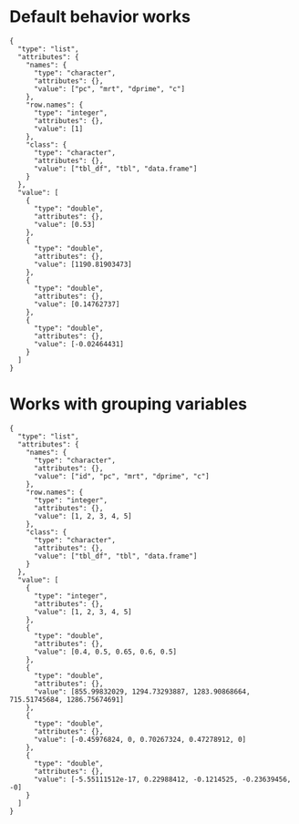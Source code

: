 # Default behavior works

    {
      "type": "list",
      "attributes": {
        "names": {
          "type": "character",
          "attributes": {},
          "value": ["pc", "mrt", "dprime", "c"]
        },
        "row.names": {
          "type": "integer",
          "attributes": {},
          "value": [1]
        },
        "class": {
          "type": "character",
          "attributes": {},
          "value": ["tbl_df", "tbl", "data.frame"]
        }
      },
      "value": [
        {
          "type": "double",
          "attributes": {},
          "value": [0.53]
        },
        {
          "type": "double",
          "attributes": {},
          "value": [1190.81903473]
        },
        {
          "type": "double",
          "attributes": {},
          "value": [0.14762737]
        },
        {
          "type": "double",
          "attributes": {},
          "value": [-0.02464431]
        }
      ]
    }

# Works with grouping variables

    {
      "type": "list",
      "attributes": {
        "names": {
          "type": "character",
          "attributes": {},
          "value": ["id", "pc", "mrt", "dprime", "c"]
        },
        "row.names": {
          "type": "integer",
          "attributes": {},
          "value": [1, 2, 3, 4, 5]
        },
        "class": {
          "type": "character",
          "attributes": {},
          "value": ["tbl_df", "tbl", "data.frame"]
        }
      },
      "value": [
        {
          "type": "integer",
          "attributes": {},
          "value": [1, 2, 3, 4, 5]
        },
        {
          "type": "double",
          "attributes": {},
          "value": [0.4, 0.5, 0.65, 0.6, 0.5]
        },
        {
          "type": "double",
          "attributes": {},
          "value": [855.99832029, 1294.73293887, 1283.90868664, 715.51745684, 1286.75674691]
        },
        {
          "type": "double",
          "attributes": {},
          "value": [-0.45976824, 0, 0.70267324, 0.47278912, 0]
        },
        {
          "type": "double",
          "attributes": {},
          "value": [-5.55111512e-17, 0.22988412, -0.1214525, -0.23639456, -0]
        }
      ]
    }

